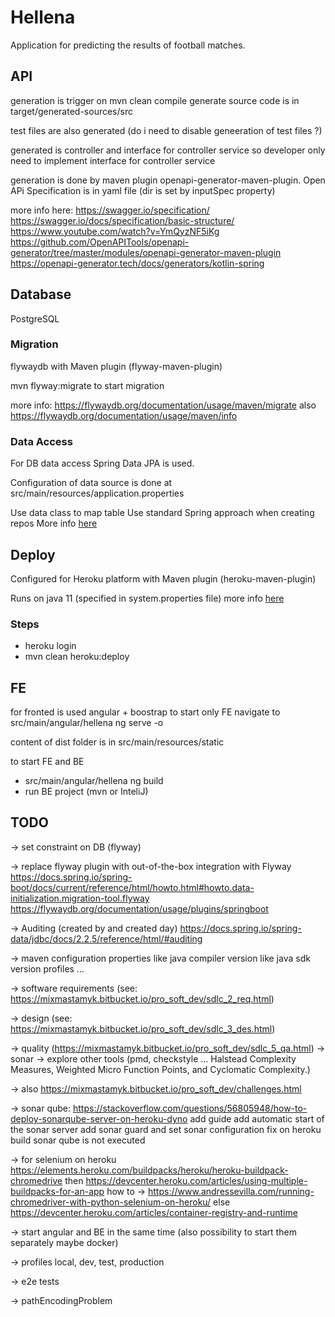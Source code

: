 # Hellena

Application for predicting the results of football matches.

## API

generation is trigger on mvn clean compile
generate source code is in target/generated-sources/src

test files are also generated (do i need to disable geneeration of test files ?)

generated is controller and interface for controller service
so developer only need to implement interface for controller service

generation is done by maven plugin openapi-generator-maven-plugin.
Open APi Specification is in yaml file (dir is set by inputSpec property)

more info here:
https://swagger.io/specification/
https://swagger.io/docs/specification/basic-structure/
https://www.youtube.com/watch?v=YmQyzNF5iKg
https://github.com/OpenAPITools/openapi-generator/tree/master/modules/openapi-generator-maven-plugin
https://openapi-generator.tech/docs/generators/kotlin-spring

## Database

PostgreSQL

### Migration

flywaydb with Maven plugin (flyway-maven-plugin)

mvn flyway:migrate to start migration

more info: https://flywaydb.org/documentation/usage/maven/migrate
also
https://flywaydb.org/documentation/usage/maven/info

### Data Access

For DB data access Spring Data JPA is used.

Configuration of data source is done at src/main/resources/application.properties

Use data class to map table
Use standard Spring approach when creating repos
More info [here](https://docs.spring.io/spring-data/jdbc/docs/2.2.5/reference/html/#jdbc.repositories)

## Deploy

Configured for Heroku platform with Maven plugin (heroku-maven-plugin)

Runs on java 11 (specified in system.properties file) more info [here](https://devcenter.heroku.com/articles/customizing-the-jdk#specify-a-jdk-version)

### Steps
* heroku login
* mvn clean heroku:deploy

## FE

for fronted is used angular + boostrap
to start only FE navigate to src/main/angular/hellena ng serve -o

content of dist folder is in src/main/resources/static

to start FE and BE
* src/main/angular/hellena ng build
* run BE project (mvn or InteliJ)


## TODO
-> set constraint on DB (flyway)

-> replace flyway plugin with out-of-the-box integration with Flyway
https://docs.spring.io/spring-boot/docs/current/reference/html/howto.html#howto.data-initialization.migration-tool.flyway
https://flywaydb.org/documentation/usage/plugins/springboot

-> Auditing (created by and created day)
https://docs.spring.io/spring-data/jdbc/docs/2.2.5/reference/html/#auditing

-> maven configuration properties
    like java compiler version
    like java sdk version
    profiles ...

-> software requirements (see: https://mixmastamyk.bitbucket.io/pro_soft_dev/sdlc_2_req.html)

-> design (see: https://mixmastamyk.bitbucket.io/pro_soft_dev/sdlc_3_des.html)

-> quality (https://mixmastamyk.bitbucket.io/pro_soft_dev/sdlc_5_qa.html)
    -> sonar
    -> explore other tools (pmd, checkstyle ... Halstead Complexity Measures, Weighted Micro Function Points, and Cyclomatic Complexity.)

-> also https://mixmastamyk.bitbucket.io/pro_soft_dev/challenges.html

-> sonar qube: https://stackoverflow.com/questions/56805948/how-to-deploy-sonarqube-server-on-heroku-dyno
    add guide
    add automatic start of the sonar server
    add sonar guard and set sonar configuration
    fix on heroku build sonar qube is not executed

-> for selenium on heroku
    https://elements.heroku.com/buildpacks/heroku/heroku-buildpack-chromedrive
    then
       https://devcenter.heroku.com/articles/using-multiple-buildpacks-for-an-app
       how to -> https://www.andressevilla.com/running-chromedriver-with-python-selenium-on-heroku/
    else
        https://devcenter.heroku.com/articles/container-registry-and-runtime

-> start angular and BE in the same time (also possibility to start them separately maybe docker)

-> profiles local, dev, test, production

-> e2e tests

-> pathEncodingProblem
